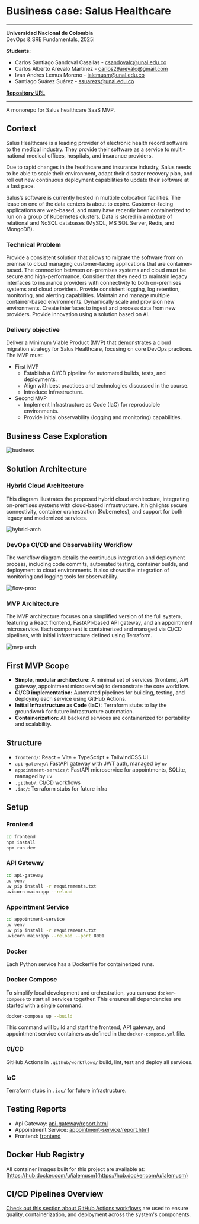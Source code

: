 # Business case: Salus Healthcare
---
**Universidad Nacional de Colombia**<br/>
DevOps & SRE Fundamentals, 2025i

**Students:** 

- Carlos Santiago Sandoval Casallas - csandovalc@unal.edu.co
- Carlos Alberto Arevalo Martinez - carlos29arevalo@gmail.com
- Ivan Andres Lemus Moreno - ialemusm@unal.edu.co
- Santiago Suárez Suárez - ssuarezs@unal.edu.co

[**Repository URL**](https://github.com/devops-2025i/salus-healthcare)

--- 

A monorepo for Salus healthcare SaaS MVP.

## Context

Salus Healthcare is a leading provider of electronic health record software to 
the medical industry. They provide their software as a service to 
multi-national medical offices, hospitals, and insurance providers. 

Due to rapid changes in the healthcare and insurance industry, Salus needs 
to be able to scale their environment, adapt their disaster recovery plan, and 
roll out new continuous deployment capabilities to update their software at a 
fast pace.  

Salus’s software is currently hosted in multiple colocation facilities. The 
lease on one of the data centers is about to expire. Customer-facing 
applications are web-based, and many have recently been containerized to 
run on a group of Kubernetes clusters. Data is stored in a mixture of 
relational and NoSQL databases (MySQL, MS SQL Server, Redis, and 
MongoDB). 

### Technical Problem 

Provide a consistent solution that allows to migrate the software from on 
premise to cloud managing customer-facing applications that are 
container-based. The connection between on-premises systems and cloud 
must be secure and high-performance. Consider that they need to maintain 
legacy interfaces to insurance providers with connectivity to both 
on-premises systems and cloud providers. Provide consistent logging, log 
retention, monitoring, and alerting capabilities. Maintain and manage 
multiple container-based environments. Dynamically scale and provision 
new environments. Create interfaces to ingest and process data from new 
providers. Provide innovation using a solution based on AI.

### Delivery objective

Deliver a Minimum Viable Product (MVP) that demonstrates a cloud migration strategy for Salus Healthcare, focusing on core DevOps practices. The MVP must:

- First MVP
    - Establish a CI/CD pipeline for automated builds, tests, and deployments.
    - Align with best practices and technologies discussed in the course.
    - Introduce Infrastructure.
- Second MVP
    - Implement Infrastructure as Code (IaC) for reproducible environments.
    - Provide initial observability (logging and monitoring) capabilities.

## Business Case Exploration

![business](assets/DevOps%20Business%20Case.png)

## Solution Architecture

### Hybrid Cloud Architecture

This diagram illustrates the proposed hybrid cloud architecture, integrating on-premises systems with cloud-based infrastructure. It highlights secure connectivity, container orchestration (Kubernetes), and support for both legacy and modernized services.

![hybrid-arch](assets/Arch-diag.png)

### DevOps CI/CD and Observability Workflow

The workflow diagram details the continuous integration and deployment process, including code commits, automated testing, container builds, and deployment to cloud environments. It also shows the integration of monitoring and logging tools for observability.

![flow-proc](assets/flow-proc.png)

### MVP Architecture

The MVP architecture focuses on a simplified version of the full system, featuring a React frontend, FastAPI-based API gateway, and an appointment microservice. Each component is containerized and managed via CI/CD pipelines, with initial infrastructure defined using Terraform.

![mvp-arch](assets/mvp-arch-diag.png)


## First MVP Scope
- **Simple, modular architecture:** A minimal set of services (frontend, API gateway, appointment microservice) to demonstrate the core workflow.
- **CI/CD implementation:** Automated pipelines for building, testing, and deploying each service using GitHub Actions.
- **Initial Infrastructure as Code (IaC):** Terraform stubs to lay the groundwork for future infrastructure automation.
- **Containerization:** All backend services are containerized for portability and scalability.


## Structure

- `frontend/`: React + Vite + TypeScript + TailwindCSS UI
- `api-gateway/`: FastAPI gateway with JWT auth, managed by `uv`
- `appointment-service/`: FastAPI microservice for appointments, SQLite, managed by `uv`
- `.github/`: CI/CD workflows
- `.iac/`: Terraform stubs for future infra


## Setup

### Frontend

```bash
cd frontend
npm install
npm run dev
```

### API Gateway

```bash
cd api-gateway
uv venv
uv pip install -r requirements.txt
uvicorn main:app --reload
```

### Appointment Service

```bash
cd appointment-service
uv venv
uv pip install -r requirements.txt
uvicorn main:app --reload --port 8001
```

### Docker

Each Python service has a Dockerfile for containerized runs.


### Docker Compose

To simplify local development and orchestration, you can use `docker-compose` to start all services together. This ensures all dependencies are started with a single command.

```bash
docker-compose up --build
```

This command will build and start the frontend, API gateway, and appointment service containers as defined in the `docker-compose.yml` file.

### CI/CD

GitHub Actions in `.github/workflows/` build, lint, test and deploy all services.

### IaC

Terraform stubs in `.iac/` for future infrastructure.


## Testing Reports

- Api Gateway: [api-gateway/report.html](https://devops-2025i.github.io/salus-healthcare/api-gateway/report.html)
- Appointment Service: [appointment-service/report.html](https://devops-2025i.github.io/salus-healthcare/appointment-service/report.html)
- Frontend: [frontend](https://devops-2025i.github.io/salus-healthcare/frontend)


## Docker Hub Registry

All container images built for this project are available at:  
[https://hub.docker.com/u/ialemusm](https://hub.docker.com/u/ialemusm)

## CI/CD Pipelines Overview

[Check out this section about GitHub Actions workflows](.github/workflows) are used to ensure quality, containerization, and deployment across the system's components.